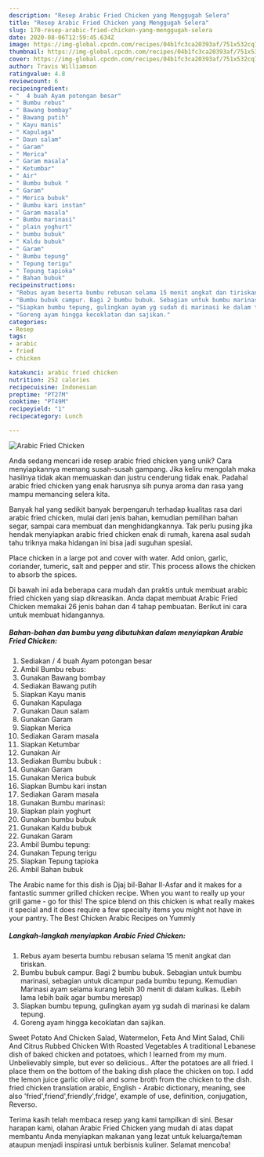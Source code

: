 ```yaml
---
description: "Resep Arabic Fried Chicken yang Menggugah Selera"
title: "Resep Arabic Fried Chicken yang Menggugah Selera"
slug: 170-resep-arabic-fried-chicken-yang-menggugah-selera
date: 2020-08-06T12:59:45.634Z
image: https://img-global.cpcdn.com/recipes/04b1fc3ca20393af/751x532cq70/arabic-fried-chicken-foto-resep-utama.jpg
thumbnail: https://img-global.cpcdn.com/recipes/04b1fc3ca20393af/751x532cq70/arabic-fried-chicken-foto-resep-utama.jpg
cover: https://img-global.cpcdn.com/recipes/04b1fc3ca20393af/751x532cq70/arabic-fried-chicken-foto-resep-utama.jpg
author: Travis Williamson
ratingvalue: 4.8
reviewcount: 6
recipeingredient:
- "  4 buah Ayam potongan besar"
- " Bumbu rebus"
- " Bawang bombay"
- " Bawang putih"
- " Kayu manis"
- " Kapulaga"
- " Daun salam"
- " Garam"
- " Merica"
- " Garam masala"
- " Ketumbar"
- " Air"
- " Bumbu bubuk "
- " Garam"
- " Merica bubuk"
- " Bumbu kari instan"
- " Garam masala"
- " Bumbu marinasi"
- " plain yoghurt"
- " bumbu bubuk"
- " Kaldu bubuk"
- " Garam"
- " Bumbu tepung"
- " Tepung terigu"
- " Tepung tapioka"
- " Bahan bubuk"
recipeinstructions:
- "Rebus ayam beserta bumbu rebusan selama 15 menit angkat dan tiriskan."
- "Bumbu bubuk campur. Bagi 2 bumbu bubuk. Sebagian untuk bumbu marinasi, sebagian untuk dicampur pada bumbu tepung. Kemudian Marinasi ayam selama kurang lebih 30 menit di dalam kulkas. (Lebih lama lebih baik agar bumbu meresap)"
- "Siapkan bumbu tepung, gulingkan ayam yg sudah di marinasi ke dalam tepung."
- "Goreng ayam hingga kecoklatan dan sajikan."
categories:
- Resep
tags:
- arabic
- fried
- chicken

katakunci: arabic fried chicken 
nutrition: 252 calories
recipecuisine: Indonesian
preptime: "PT27M"
cooktime: "PT49M"
recipeyield: "1"
recipecategory: Lunch

---
```



![Arabic Fried Chicken](https://img-global.cpcdn.com/recipes/04b1fc3ca20393af/751x532cq70/arabic-fried-chicken-foto-resep-utama.jpg)

Anda sedang mencari ide resep arabic fried chicken yang unik? Cara menyiapkannya memang susah-susah gampang. Jika keliru mengolah maka hasilnya tidak akan memuaskan dan justru cenderung tidak enak. Padahal arabic fried chicken yang enak harusnya sih punya aroma dan rasa yang mampu memancing selera kita.

Banyak hal yang sedikit banyak berpengaruh terhadap kualitas rasa dari arabic fried chicken, mulai dari jenis bahan, kemudian pemilihan bahan segar, sampai cara membuat dan menghidangkannya. Tak perlu pusing jika hendak menyiapkan arabic fried chicken enak di rumah, karena asal sudah tahu triknya maka hidangan ini bisa jadi suguhan spesial.

Place chicken in a large pot and cover with water. Add onion, garlic, coriander, tumeric, salt and pepper and stir. This process allows the chicken to absorb the spices.


Di bawah ini ada beberapa cara mudah dan praktis untuk membuat arabic fried chicken yang siap dikreasikan. Anda dapat membuat Arabic Fried Chicken memakai 26 jenis bahan dan 4 tahap pembuatan. Berikut ini cara untuk membuat hidangannya.

<!--inarticleads1-->

##### Bahan-bahan dan bumbu yang dibutuhkan dalam menyiapkan Arabic Fried Chicken:

1. Sediakan  / 4 buah Ayam potongan besar
1. Ambil  Bumbu rebus:
1. Gunakan  Bawang bombay
1. Sediakan  Bawang putih
1. Siapkan  Kayu manis
1. Gunakan  Kapulaga
1. Gunakan  Daun salam
1. Gunakan  Garam
1. Siapkan  Merica
1. Sediakan  Garam masala
1. Siapkan  Ketumbar
1. Gunakan  Air
1. Sediakan  Bumbu bubuk :
1. Gunakan  Garam
1. Gunakan  Merica bubuk
1. Siapkan  Bumbu kari instan
1. Sediakan  Garam masala
1. Gunakan  Bumbu marinasi:
1. Siapkan  plain yoghurt
1. Gunakan  bumbu bubuk
1. Gunakan  Kaldu bubuk
1. Gunakan  Garam
1. Ambil  Bumbu tepung:
1. Gunakan  Tepung terigu
1. Siapkan  Tepung tapioka
1. Ambil  Bahan bubuk


The Arabic name for this dish is Djaj bil-Bahar Il-Asfar and it makes for a fantastic summer grilled chicken recipe. When you want to really up your grill game - go for this! The spice blend on this chicken is what really makes it special and it does require a few specialty items you might not have in your pantry. The Best Chicken Arabic Recipes on Yummly 

<!--inarticleads2-->

##### Langkah-langkah menyiapkan Arabic Fried Chicken:

1. Rebus ayam beserta bumbu rebusan selama 15 menit angkat dan tiriskan.
1. Bumbu bubuk campur. Bagi 2 bumbu bubuk. Sebagian untuk bumbu marinasi, sebagian untuk dicampur pada bumbu tepung. Kemudian Marinasi ayam selama kurang lebih 30 menit di dalam kulkas. (Lebih lama lebih baik agar bumbu meresap)
1. Siapkan bumbu tepung, gulingkan ayam yg sudah di marinasi ke dalam tepung.
1. Goreng ayam hingga kecoklatan dan sajikan.


Sweet Potato And Chicken Salad, Watermelon, Feta And Mint Salad, Chili And Citrus Rubbed Chicken With Roasted Vegetables A traditional Lebanese dish of baked chicken and potatoes, which I learned from my mum. Unbelievably simple, but ever so delicious.. After the potatoes are all fried. I place them on the bottom of the baking dish place the chicken on top. I add the lemon juice garlic olive oil and some broth from the chicken to the dish. fried chicken translation arabic, English - Arabic dictionary, meaning, see also &#39;fried&#39;,friend&#39;,friendly&#39;,fridge&#39;, example of use, definition, conjugation, Reverso. 

Terima kasih telah membaca resep yang kami tampilkan di sini. Besar harapan kami, olahan Arabic Fried Chicken yang mudah di atas dapat membantu Anda menyiapkan makanan yang lezat untuk keluarga/teman ataupun menjadi inspirasi untuk berbisnis kuliner. Selamat mencoba!
